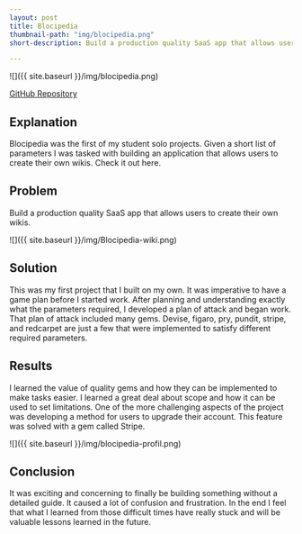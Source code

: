```yaml
---
layout: post
title: Blocipedia
thumbnail-path: "img/blocipedia.png"
short-description: Build a production quality SaaS app that allows users to create their own wikis.

---
```


![]({{ site.baseurl }}/img/blocipedia.png)


<p><a href="https://github.com/couentine/blocipedia">GitHub Repository</a></p>

<h2>Explanation</h2>

Blocipedia was the first of my student solo projects. Given a short list of parameters I was tasked with building an application that allows users to create their own wikis. Check it out here.


<h2>Problem</h2>
Build a production quality SaaS app that allows users to create their own wikis.

![]({{ site.baseurl }}/img/Blocipedia-wiki.png)

<h2>Solution</h2>


This was my first project that I built on my own. It was imperative to have a game plan before I started work. After planning and understanding exactly what the parameters required, I developed a plan of attack and began work. That plan of attack included many gems. Devise, figaro, pry, pundit, stripe, and redcarpet are just a few that were implemented to satisfy different required parameters.

<h2>Results</h2>

I learned the value of quality gems and how they can be implemented to make tasks easier. I learned a great deal about scope and how it can be used to set limitations. One of the more challenging aspects of the project was developing a method for users to upgrade their account. This feature was solved with a gem called Stripe.

![]({{ site.baseurl }}/img/blocipedia-profil.png)


<h2>Conclusion</h2>


It was exciting and concerning to finally be building something without a detailed guide. It caused a lot of confusion and frustration. In the end I feel that what I learned from those difficult times have really stuck and will be valuable lessons learned in the future.
